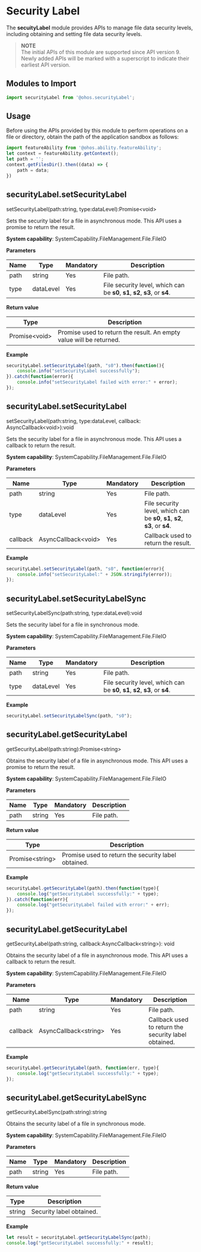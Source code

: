 # Security Label

The **secuityLabel** module provides APIs to manage file data security levels, including obtaining and setting file data security levels.

> **NOTE**<br/>
> The initial APIs of this module are supported since API version 9. Newly added APIs will be marked with a superscript to indicate their earliest API version.

## Modules to Import

```js
import securityLabel from '@ohos.securityLabel';
```

## Usage

Before using the APIs provided by this module to perform operations on a file or directory, obtain the path of the application sandbox as follows:

```js
import featureAbility from '@ohos.ability.featureAbility';
let context = featureAbility.getContext();
let path = '';
context.getFilesDir().then((data) => {
    path = data;
})
```

## securityLabel.setSecurityLabel

setSecurityLabel(path:string, type:dataLevel):Promise&lt;void&gt;

Sets the security label for a file in asynchronous mode. This API uses a promise to return the result.

**System capability**: SystemCapability.FileManagement.File.FileIO

**Parameters**

| Name   | Type      | Mandatory| Description                                        |
| --------- | ------    | ---- | -------------------------------------------- |
| path      | string    | Yes  | File path.                                    |
| type      | dataLevel | Yes  | File security level, which can be **s0**, **s1**, **s2**, **s3**, or **s4**.|

**Return value**

  | Type               | Description            |
  | ------------------- | ---------------- |
  | Promise&lt;void&gt; | Promise used to return the result. An empty value will be returned.|

**Example**

  ```js
  securityLabel.setSecurityLabel(path, "s0").then(function(){
      console.info("setSecurityLabel successfully");
  }).catch(function(error){
      console.info("setSecurityLabel failed with error:" + error);
  });
  ```

## securityLabel.setSecurityLabel

setSecurityLabel(path:string, type:dataLevel, callback: AsyncCallback&lt;void&gt;):void

Sets the security label for a file in asynchronous mode. This API uses a callback to return the result.

**System capability**: SystemCapability.FileManagement.File.FileIO

**Parameters**

| Name   | Type                     | Mandatory| Description                                        |
| --------- | ------------------------- | ---- | -------------------------------------------- |
| path      | string                    | Yes  | File path.                                    |
| type      | dataLevel                 | Yes  | File security level, which can be **s0**, **s1**, **s2**, **s3**, or **s4**.|
| callback  | AsyncCallback&lt;void&gt; | Yes  | Callback used to return the result.                  |

**Example**

  ```js
  securityLabel.setSecurityLabel(path, "s0", function(error){
      console.info("setSecurityLabel:" + JSON.stringify(error));
  });
  ```
## securityLabel.setSecurityLabelSync

setSecurityLabelSync(path:string, type:dataLevel):void

Sets the security label for a file in synchronous mode.

**System capability**: SystemCapability.FileManagement.File.FileIO

**Parameters**

| Name   | Type  | Mandatory| Description                                        |
| --------- | ------ | ---- | -------------------------------------------- |
| path      | string | Yes  | File path.                                    |
| type      | dataLevel | Yes  | File security level, which can be **s0**, **s1**, **s2**, **s3**, or **s4**.|

**Example**

```js
securityLabel.setSecurityLabelSync(path, "s0");
```

## securityLabel.getSecurityLabel

getSecurityLabel(path:string):Promise&lt;string&gt;

Obtains the security label of a file in asynchronous mode. This API uses a promise to return the result.

**System capability**: SystemCapability.FileManagement.File.FileIO

**Parameters**

  | Name| Type  | Mandatory| Description    |
  | ------ | ------ | ---- | -------- |
  | path   | string | Yes  | File path.|

**Return value**

  | Type                 | Description        |
  | --------------------- | ------------ |
  | Promise&lt;string&gt; | Promise used to return the security label obtained.|

**Example**

  ```js
  securityLabel.getSecurityLabel(path).then(function(type){
      console.log("getSecurityLabel successfully:" + type);
  }).catch(function(err){
      console.log("getSecurityLabel failed with error:" + err);
  });
  ```

## securityLabel.getSecurityLabel

getSecurityLabel(path:string, callback:AsyncCallback&lt;string&gt;): void

Obtains the security label of a file in asynchronous mode. This API uses a callback to return the result.

**System capability**: SystemCapability.FileManagement.File.FileIO

**Parameters**

  | Name  | Type                       | Mandatory| Description                      |
  | -------- | --------------------------- | ---- | -------------------------- |
  | path     | string                      | Yes  | File path.                  |
  | callback | AsyncCallback&lt;string&gt; | Yes  | Callback used to return the security label obtained.|

**Example**

  ```js
  securityLabel.getSecurityLabel(path, function(err, type){
      console.log("getSecurityLabel successfully:" + type);
  });
  ```
## securityLabel.getSecurityLabelSync

getSecurityLabelSync(path:string):string

Obtains the security label of a file in synchronous mode.

**System capability**: SystemCapability.FileManagement.File.FileIO

**Parameters**

| Name| Type  | Mandatory| Description    |
| ------ | ------ | ---- | -------- |
| path   | string | Yes  | File path.|

**Return value**

| Type  | Description        |
| ------ | ------------ |
| string | Security label obtained.|

**Example**

```js
let result = securityLabel.getSecurityLabelSync(path);
console.log("getSecurityLabel successfully:" + result);
```
